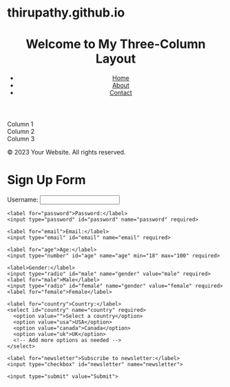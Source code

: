 # thirupathy.github.io
<!DOCTYPE html>
<html lang="en">
<head>
  <meta charset="UTF-8">
  <meta name="viewport" content="width=device-width, initial-scale=1.0">
  <title>Three-Column Layout</title>
  <link rel="stylesheet" href="styles.css">
</head>
<body>
  <header>
    <h1>Welcome to My Three-Column Layout</h1>
    <nav>
      <ul>
        <li><a href="#">Home</a></li>
        <li><a href="#">About</a></li>
        <li><a href="#">Contact</a></li>
      </ul>
    </nav>
  </header>
  
  <main>
    <div class="column">Column 1</div>
    <div class="column">Column 2</div>
    <div class="column">Column 3</div>
  </main>
  
  <footer>
    <p>&copy; 2023 Your Website. All rights reserved.</p>
  </footer>
</body>
</html>
    <!DOCTYPE html>
<html lang="en">
<head>
  <meta charset="UTF-8">
  <meta name="viewport" content="width=device-width, initial-scale=1.0">
  <title>Form Creation</title>
</head>
<body>
  <h1>Sign Up Form</h1>
  <form action="/submit" method="POST">
    <label for="username">Username:</label>
    <input type="text" id="username" name="username" required>
    
    <label for="password">Password:</label>
    <input type="password" id="password" name="password" required>
    
    <label for="email">Email:</label>
    <input type="email" id="email" name="email" required>
    
    <label for="age">Age:</label>
    <input type="number" id="age" name="age" min="18" max="100" required>
    
    <label>Gender:</label>
    <input type="radio" id="male" name="gender" value="male" required>
    <label for="male">Male</label>
    <input type="radio" id="female" name="gender" value="female" required>
    <label for="female">Female</label>
    
    <label for="country">Country:</label>
    <select id="country" name="country" required>
      <option value="">Select a country</option>
      <option value="usa">USA</option>
      <option value="canada">Canada</option>
      <option value="uk">UK</option>
      <!-- Add more options as needed -->
    </select>
    
    <label for="newsletter">Subscribe to newsletter:</label>
    <input type="checkbox" id="newsletter" name="newsletter">
    
    <input type="submit" value="Submit">
  </form>
</body>
</html>

